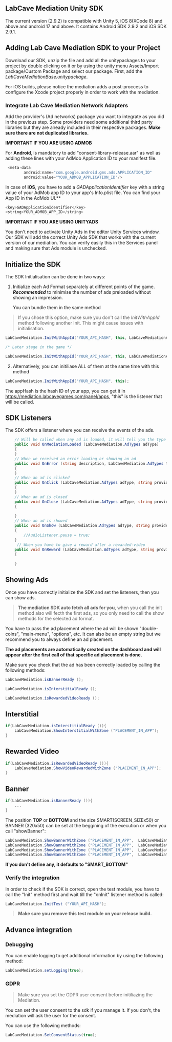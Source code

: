 
##  LabCave Mediation Unity SDK

The current version (2.9.2) is compatible with Unity 5, iOS 8(XCode 8) and above and android 17 and above. It contains Android SDK 2.9.2 and iOS SDK 2.9.1.

 ## Adding Lab Cave Mediation SDK to your Project

Download our SDK, unzip the file and add all the unitypackages to your project by double clicking on it or by using the unity menu Assets/Import package/Custom Package and select our package. First, add the *LabCaveMediationBase.unitypackage*.

	
For iOS builds, please notice the mediation adds a post-proccess to configure the Xcode project properly in order to work with the mediation.

### Integrate Lab Cave Mediation Network Adapters

 Add the provider's (Ad networks) package you want to integrate as you did in the previous step. Some providers need some additional third party libraries but they are already included in their respective packages. **Make sure there are not duplicated libraries.**

**IMPORTANT IF YOU ARE USING ADMOB**

For **Android**, is mandatory to add "consent-library-release.aar" as well as adding these lines with your AdMob Application ID to your manifest file.

````java
 <meta-data
        android:name="com.google.android.gms.ads.APPLICATION_ID"
        android:value="YOUR_ADMOB_APPLICATION_ID"/>
````

In case of **iOS**, you have to add a *GADApplicationIdentifier* key with a string value of your AdMob app ID to your app's Info.plist file. You can find your App ID in the AdMob UI.**

````java
<key>GADApplicationIdentifier</key>
<string>YOUR_ADMOB_APP_ID</string>
````

**IMPORTANT IF YOU ARE USING UNITYADS**

You don't need to activate Unity Ads in the editor Unity Services window. Our SDK will add the correct Unity Ads SDK that works with the current version of our mediation. You can verify easily this in the Services panel and making sure that Ads module is unchecked.

## Initialize the SDK

The SDK Initialisation can be done in two ways:

1. Initialize each Ad Format separately at different points of the game. ***Recommended*** to minimise the number of ads preloaded without showing an impression.

	You can bundle them in the same method

> If you chose this option, make sure you don't call the *InitWithAppId* method following another Init. This might cause issues with initialisation.

```cs
LabCaveMediation.InitWithAppId("YOUR_API_HASH", this, LabCaveMediationAdFormats.INTERSTITIAL, LabCaveMediationAdFormats.BANNER)

/* Later stage in the game */

LabCaveMediation.InitWithAppId("YOUR_API_HASH", this, LabCaveMediationAdFormats.REWARDED_VIDEO)
```

2. Alternatively, you can initiliase ALL of them at the same time with this method
```java
LabCaveMediation.InitWithAppId("YOUR_API_HASH", this);
```
	
The appHash is the hash ID of your app, you can get it in https://mediation.labcavegames.com/panel/apps, "this" is the listener that will be called.


## SDK Listeners

The SDK offers a listener where you can receive the events of the ads.

```cs
    // Will be called when any ad is loaded, it will tell you the type LabCaveMediation.AdTypes.BANNER, LabCaveMediation.AdTypes.INSTERSTITIAL and LabCaveMediation.AdTypes.REWARDED_VIDEO
	public void OnMediationLoaded (LabCaveMediation.AdTypes adType)
	{
	}
	// When we received an error loading or showing an ad
	public void OnError (string description, LabCaveMediation.AdTypes type, string zoneId)
	{
	}
	// When an ad is clicked
	public void OnClick (LabCaveMediation.AdTypes adType, string provider, string zoneId)
	{
	}
	// When an ad is closed
	public void OnClose (LabCaveMediation.AdTypes adType, string provider, string zoneId)
	{
		
	}
	// When an ad is showed
	public void OnShow (LabCaveMediation.AdTypes adType, string provider, string zoneId)
	{
		//AudioListener.pause = true;
	}
	 // When you have to give a reward after a rewarded-video
	public void OnReward (LabCaveMediation.AdTypes adType, string provider, string zoneId)
	{
		
	}
```

## Showing Ads


Once you have correctly initialize the SDK and set the listeners, then you can show ads. 

>**The mediation SDK auto fetch all ads for you**, when you call the init method also will fecth the first ads, so you only need to call the show methods for the selected ad format.

You have to pass the ad placement where the ad will be shown "double-coins", "main-menu", "options", etc. It can also be an empty string but we recommend you to always define an ad placement. 

**The ad placements are automatically created on the dashboard and will appear after the first call of that specific ad placement is done.**

Make sure you check that the ad has been correctly loaded by calling the following methods:

```cs
LabCaveMediation.isBannerReady ();

LabCaveMediation.isInterstitialReady ();

LabCaveMediation.isRewardedVideoReady ();
```
## Interstitial
```cs
if(LabCaveMediation.isInterstitialReady ()){
	LabCaveMediation.ShowInterstitialWithZone ("PLACEMENT_IN_APP");
}
```
## Rewarded Video
```cs
if(LabCaveMediation.isRewardedVideoReady ()){
	LabCaveMediation.ShowVideoRewardedWithZone ("PLACEMENT_IN_APP");
}
```
## Banner
```cs
if(LabCaveMediation.isBannerReady ()){
	...
}
```

The position **TOP** or **BOTTOM** and the size SMART(SCREEN_SIZEx50) or BANNER (320x50) can be set at the beggining of the execution or when you call "showBanner":

```cs
LabCaveMediation.ShowBannerWithZone ("PLACEMENT_IN_APP",  LabCaveMediationBannerSettings.SMART_TOP);
LabCaveMediation.ShowBannerWithZone ("PLACEMENT_IN_APP",  LabCaveMediationBannerSettings.SMART_BOTOM);
LabCaveMediation.ShowBannerWithZone ("PLACEMENT_IN_APP",  LabCaveMediationBannerSettings.BANNER_TOP);
LabCaveMediation.ShowBannerWithZone ("PLACEMENT_IN_APP",  LabCaveMediationBannerSettings.BANNER_BOTTOM);

```
**If you don't define any, it defaults to "SMART_BOTTOM"**

### Verify the integration

In order to check if the SDK is correct, open the test module, you have to call the "Init" method first and wait till the "onInit" listener method is called:

```cs
LabCaveMediation.InitTest ("YOUR_API_HASH");
```
>**Make sure you remove this test module on your release build.**

## Advance integration

### Debugging

You can enable logging to get additional information by using the following method:

```java
LabCaveMediation.setLogging(true);
```

### GDPR

>Make sure you set the GDPR user consent before initiliazing the Mediation.

You can set the user consent to the sdk if you manage it. If you don't, the mediation will ask the user for the consent. 

You can use the following methods:

```java
LabCaveMediation.SetConsentStatus(true);
```
